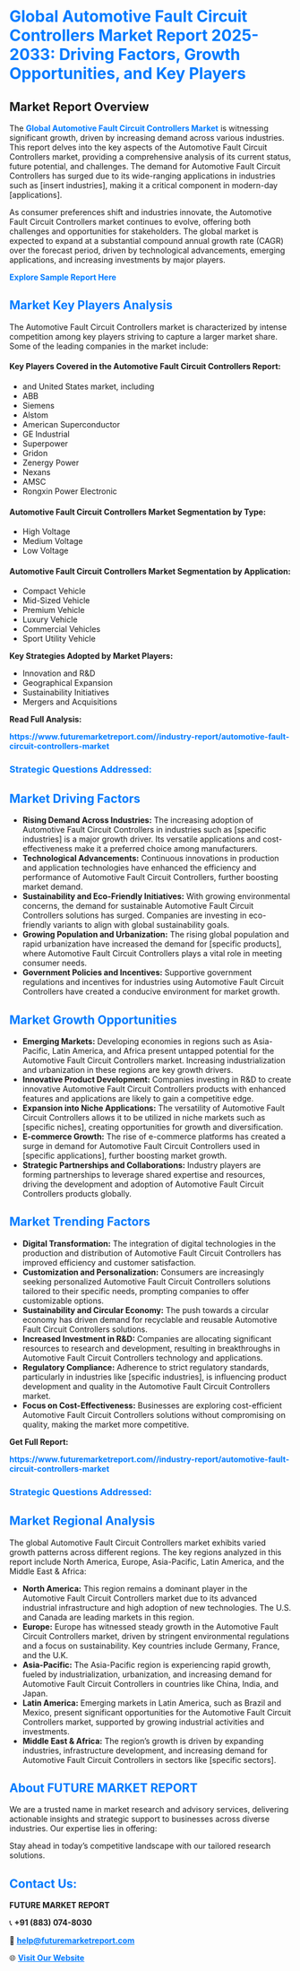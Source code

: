 <h1 style="color: #007BFF;">Global Automotive Fault Circuit Controllers Market Report 2025-2033: Driving Factors, Growth Opportunities, and Key Players</h1>

<section id="overview">
<h2>Market Report Overview</h2>
<p>The <a href="https://www.futuremarketreport.com//industry-report/automotive-fault-circuit-controllers-market" style="color: #007BFF; text-decoration: none;"><strong>Global Automotive Fault Circuit Controllers Market</strong></a> is witnessing significant growth, driven by increasing demand across various industries. This report delves into the key aspects of the Automotive Fault Circuit Controllers market, providing a comprehensive analysis of its current status, future potential, and challenges. The demand for Automotive Fault Circuit Controllers has surged due to its wide-ranging applications in industries such as [insert industries], making it a critical component in modern-day [applications].</p>
<p>As consumer preferences shift and industries innovate, the Automotive Fault Circuit Controllers market continues to evolve, offering both challenges and opportunities for stakeholders. The global market is expected to expand at a substantial compound annual growth rate (CAGR) over the forecast period, driven by technological advancements, emerging applications, and increasing investments by major players.</p>
</section>

<section id="overview">
<p><a href="https://www.futuremarketreport.com//request-sample/reportId=90835" style="color: #007BFF; text-decoration: none;"><strong>Explore Sample Report Here</strong></a></p>
</section>

<section id="key-players">
<h2 style="color: #007BFF;">Market Key Players Analysis</h2>
<p>The Automotive Fault Circuit Controllers market is characterized by intense competition among key players striving to capture a larger market share. Some of the leading companies in the market include:</p>
<h4>Key Players Covered in the Automotive Fault Circuit Controllers Report:</h4>
<ul><li>and United States market, including</li><li>ABB</li><li>Siemens</li><li>Alstom</li><li>American Superconductor</li><li>GE Industrial</li><li>Superpower</li><li>Gridon</li><li>Zenergy Power</li><li>Nexans</li><li>AMSC</li><li>Rongxin Power Electronic</li></ul>
<h4>Automotive Fault Circuit Controllers Market Segmentation by Type:</h4>
<ul><li>High Voltage</li><li>Medium Voltage</li><li>Low Voltage</li></ul>

<h4>Automotive Fault Circuit Controllers Market Segmentation by Application:</h4>
<ul><li>Compact Vehicle</li><li>Mid-Sized Vehicle</li><li>Premium Vehicle</li><li>Luxury Vehicle</li><li>Commercial Vehicles</li><li>Sport Utility Vehicle</li></ul>
<p><strong>Key Strategies Adopted by Market Players:</strong></p>
<ul>
<li>Innovation and R&D</li>
<li>Geographical Expansion</li>
<li>Sustainability Initiatives</li>
<li>Mergers and Acquisitions</li>
</ul>
</section>

<section>
<p><strong>Read Full Analysis: </strong></p><a href="https://www.futuremarketreport.com//industry-report/automotive-fault-circuit-controllers-market" style="color: #007BFF; text-decoration: none;"><strong>https://www.futuremarketreport.com//industry-report/automotive-fault-circuit-controllers-market</strong></a>
<h3 style="color: #007BFF;">Strategic Questions Addressed:</h3>
</section>

<section id="driving-factors">
<h2 style="color: #007BFF;">Market Driving Factors</h2>
<ul>
<li><strong>Rising Demand Across Industries:</strong> The increasing adoption of Automotive Fault Circuit Controllers in industries such as [specific industries] is a major growth driver. Its versatile applications and cost-effectiveness make it a preferred choice among manufacturers.</li>
<li><strong>Technological Advancements:</strong> Continuous innovations in production and application technologies have enhanced the efficiency and performance of Automotive Fault Circuit Controllers, further boosting market demand.</li>
<li><strong>Sustainability and Eco-Friendly Initiatives:</strong> With growing environmental concerns, the demand for sustainable Automotive Fault Circuit Controllers solutions has surged. Companies are investing in eco-friendly variants to align with global sustainability goals.</li>
<li><strong>Growing Population and Urbanization:</strong> The rising global population and rapid urbanization have increased the demand for [specific products], where Automotive Fault Circuit Controllers plays a vital role in meeting consumer needs.</li>
<li><strong>Government Policies and Incentives:</strong> Supportive government regulations and incentives for industries using Automotive Fault Circuit Controllers have created a conducive environment for market growth.</li>
</ul>
</section>

<section id="growth-opportunities">
<h2 style="color: #007BFF;">Market Growth Opportunities</h2>
<ul>
<li><strong>Emerging Markets:</strong> Developing economies in regions such as Asia-Pacific, Latin America, and Africa present untapped potential for the Automotive Fault Circuit Controllers market. Increasing industrialization and urbanization in these regions are key growth drivers.</li>
<li><strong>Innovative Product Development:</strong> Companies investing in R&D to create innovative Automotive Fault Circuit Controllers products with enhanced features and applications are likely to gain a competitive edge.</li>
<li><strong>Expansion into Niche Applications:</strong> The versatility of Automotive Fault Circuit Controllers allows it to be utilized in niche markets such as [specific niches], creating opportunities for growth and diversification.</li>
<li><strong>E-commerce Growth:</strong> The rise of e-commerce platforms has created a surge in demand for Automotive Fault Circuit Controllers used in [specific applications], further boosting market growth.</li>
<li><strong>Strategic Partnerships and Collaborations:</strong> Industry players are forming partnerships to leverage shared expertise and resources, driving the development and adoption of Automotive Fault Circuit Controllers products globally.</li>
</ul>
</section>

<section id="trending-factors">
<h2 style="color: #007BFF;">Market Trending Factors</h2>
<ul>
<li><strong>Digital Transformation:</strong> The integration of digital technologies in the production and distribution of Automotive Fault Circuit Controllers has improved efficiency and customer satisfaction.</li>
<li><strong>Customization and Personalization:</strong> Consumers are increasingly seeking personalized Automotive Fault Circuit Controllers solutions tailored to their specific needs, prompting companies to offer customizable options.</li>
<li><strong>Sustainability and Circular Economy:</strong> The push towards a circular economy has driven demand for recyclable and reusable Automotive Fault Circuit Controllers solutions.</li>
<li><strong>Increased Investment in R&D:</strong> Companies are allocating significant resources to research and development, resulting in breakthroughs in Automotive Fault Circuit Controllers technology and applications.</li>
<li><strong>Regulatory Compliance:</strong> Adherence to strict regulatory standards, particularly in industries like [specific industries], is influencing product development and quality in the Automotive Fault Circuit Controllers market.</li>
<li><strong>Focus on Cost-Effectiveness:</strong> Businesses are exploring cost-efficient Automotive Fault Circuit Controllers solutions without compromising on quality, making the market more competitive.</li>
</ul>
</section>

<section>
<p><strong>Get Full Report: </strong></p><a href="https://www.futuremarketreport.com//industry-report/automotive-fault-circuit-controllers-market" style="color: #007BFF; text-decoration: none;"><strong>https://www.futuremarketreport.com//industry-report/automotive-fault-circuit-controllers-market</strong></a>
<h3 style="color: #007BFF;">Strategic Questions Addressed:</h3>
</section>


<section id="regional-analysis">
<h2 style="color: #007BFF;">Market Regional Analysis</h2>
<p>The global Automotive Fault Circuit Controllers market exhibits varied growth patterns across different regions. The key regions analyzed in this report include North America, Europe, Asia-Pacific, Latin America, and the Middle East & Africa:</p>
<ul>
<li><strong>North America:</strong> This region remains a dominant player in the Automotive Fault Circuit Controllers market due to its advanced industrial infrastructure and high adoption of new technologies. The U.S. and Canada are leading markets in this region.</li>
<li><strong>Europe:</strong> Europe has witnessed steady growth in the Automotive Fault Circuit Controllers market, driven by stringent environmental regulations and a focus on sustainability. Key countries include Germany, France, and the U.K.</li>
<li><strong>Asia-Pacific:</strong> The Asia-Pacific region is experiencing rapid growth, fueled by industrialization, urbanization, and increasing demand for Automotive Fault Circuit Controllers in countries like China, India, and Japan.</li>
<li><strong>Latin America:</strong> Emerging markets in Latin America, such as Brazil and Mexico, present significant opportunities for the Automotive Fault Circuit Controllers market, supported by growing industrial activities and investments.</li>
<li><strong>Middle East & Africa:</strong> The region’s growth is driven by expanding industries, infrastructure development, and increasing demand for Automotive Fault Circuit Controllers in sectors like [specific sectors].</li>
</ul>
</section>

<footer>
<h2 style="color: #007BFF;">About FUTURE MARKET REPORT</h2>
<p>We are a trusted name in market research and advisory services, delivering actionable insights and strategic support to businesses across diverse industries. Our expertise lies in offering:</p>

<p>Stay ahead in today’s competitive landscape with our tailored research solutions.</p>

<h2 style="color: #007BFF;">Contact Us:</h2>
<p><strong>FUTURE MARKET REPORT</strong></p>
<p>📞 <strong>+91 (883) 074-8030</strong></p>
<p>📧 <strong><a href="mailto:help@futuremarketreport.com" style="color: #007BFF;">help@futuremarketreport.com</a></strong></p>
<p>🌐 <strong><a href="https://www.futuremarketreport.com/" style="color: #007BFF;">Visit Our Website</a></strong></p>
</footer>